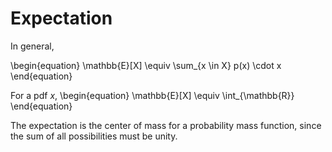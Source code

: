 # Expectation

In general,

\begin{equation}
\mathbb{E}[X] \equiv \sum_{x \in X} p(x) \cdot x
\end{equation}

For a pdf $x$,
\begin{equation}
\mathbb{E}[X] \equiv \int_{\mathbb{R}}
\end{equation}

The expectation is the center of mass for a probability mass function, since the sum of all possibilities must be unity.